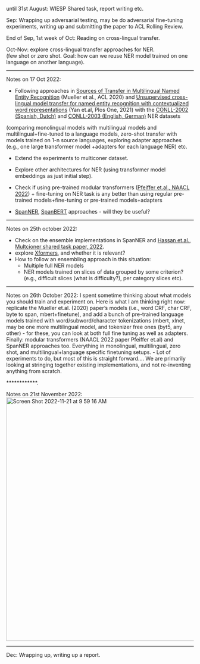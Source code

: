 
until 31st August: WIESP Shared task, report writing etc.  

Sep: Wrapping up adversarial testing, may be do adversarial fine-tuning experiments, writing up and submitting the paper to ACL Rolling Review.  

End of Sep, 1st week of Oct: Reading on cross-lingual transfer.  

Oct-Nov: explore cross-lingual transfer approaches for NER.  
(few shot or zero shot. Goal: how can we reuse NER model trained on one language on another language). 

***********

Notes on 17 Oct 2022:  
- Following approaches in [Sources of Transfer in Multilingual Named Entity Recognition](https://aclanthology.org/2020.acl-main.720) (Mueller et al., ACL 2020)
 and [Unsupervised cross-lingual model transfer for named entity recognition with contextualized word representations](https://journals.plos.org/plosone/article?id=10.1371/journal.pone.0257230) (Yan et.al, Plos One, 2021) 
 with the [CONLL-2002 (Spanish, Dutch)](https://huggingface.co/datasets/conll2002) and [CONLL-2003 (English, German)](https://huggingface.co/datasets/conll2003) NER datasets
 
 (comparing monolingual models with multilingual models and multilingual+fine-tuned to a language models, zero-shot transfer with models trained on 1-n
  source languages, exploring adapter approaches (e.g., one large transformer model +adapters for each language NER) etc.  

- Extend the experiments to multiconer dataset.    

- Explore other architectures for NER (using transformer model embeddings as just initial step).   

- Check if using pre-trained modular transformers ([Pfeiffer et.al., NAACL 2022](https://aclanthology.org/2022.naacl-main.255.pdf)) + fine-tuning on NER task is any better than using regular pre-trained models+fine-tuning or pre-trained models+adapters  

- [SpanNER](https://github.com/neulab/SpanNER), [SpanBERT](https://github.com/facebookresearch/SpanBERT) approaches - will they be useful?   
 
***********

Notes on 25th october 2022:  
- Check on the ensemble implementations in SpanNER and [Hassan et.al., Multcioner shared task paper, 2022](https://aclanthology.org/2022.semeval-1.218/). 
- explore [Xformers](https://github.com/facebookresearch/xformers), and whether it is relevant?   
- How to follow an ensembling approach in this situation:  
    * Multiple full NER models   
    * NER models trained on slices of data grouped by some criterion?  (e.g., difficult slices (what is difficulty?), per category slices etc). 
************

Notes on 26th October 2022:
I spent sometime thinking about what models you should train and experiment on. Here is what I am thinking right now: replicate the Mueller et.al. (2020) paper’s models (i.e., word CRF, char CRF, byte to span, mbert+finetune), and add a bunch of pre-trained language models trained with word/subword/character tokenizations (mbert, xlnet, may be one more multilingual model, and tokenizer free ones (byt5, any other) - for these, you can look at both full fine tuning as well as adapters. Finally: modular transformers (NAACL 2022 paper Pfeiffer et.al) and SpanNER approaches too.  Everything in monolingual, multilingual, zero shot, and multilingual+language specific finetuning setups. - Lot of experiments to do, but most of this is straight forward…. We are primarily looking at stringing together existing implementations, and not re-inventing anything from scratch.

************. 

Notes on 21st November 2022:
<img width="655" alt="Screen Shot 2022-11-21 at 9 59 16 AM" src="https://user-images.githubusercontent.com/7221440/203087359-9f954bb2-7385-4cb4-91c3-ad933b7e4a09.png">

*********

Dec: Wrapping up, writing up a report.  
